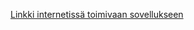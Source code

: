 
[Linkki internetissä toimivaan sovellukseen](https://puhelinluettelo-backend-w1ls.onrender.com/api/persons)